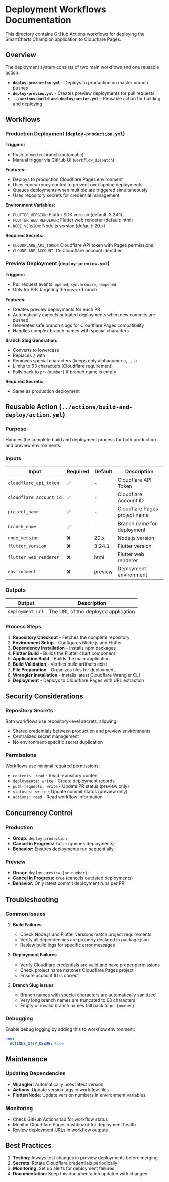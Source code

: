 # Deployment Workflows Documentation

This directory contains GitHub Actions workflows for deploying the SmartCharts Champion application to Cloudflare Pages.

## Overview

The deployment system consists of two main workflows and one reusable action:

- **`deploy-production.yml`** - Deploys to production on master branch pushes
- **`deploy-preview.yml`** - Creates preview deployments for pull requests
- **`../actions/build-and-deploy/action.yml`** - Reusable action for building and deploying

## Workflows

### Production Deployment (`deploy-production.yml`)

**Triggers:**
- Push to `master` branch (automatic)
- Manual trigger via GitHub UI (`workflow_dispatch`)

**Features:**
- Deploys to production Cloudflare Pages environment
- Uses concurrency control to prevent overlapping deployments
- Queues deployments when multiple are triggered simultaneously
- Uses repository secrets for credential management

**Environment Variables:**
- `FLUTTER_VERSION`: Flutter SDK version (default: 3.24.1)
- `FLUTTER_WEB_RENDERER`: Flutter web renderer (default: html)
- `NODE_VERSION`: Node.js version (default: 20.x)

**Required Secrets:**
- `CLOUDFLARE_API_TOKEN`: Cloudflare API token with Pages permissions
- `CLOUDFLARE_ACCOUNT_ID`: Cloudflare account identifier

### Preview Deployment (`deploy-preview.yml`)

**Triggers:**
- Pull request events: `opened`, `synchronize`, `reopened`
- Only for PRs targeting the `master` branch

**Features:**
- Creates preview deployments for each PR
- Automatically cancels outdated deployments when new commits are pushed
- Generates safe branch slugs for Cloudflare Pages compatibility
- Handles complex branch names with special characters

**Branch Slug Generation:**
- Converts to lowercase
- Replaces `/` with `-`
- Removes special characters (keeps only alphanumeric, `_`, `-`)
- Limits to 63 characters (Cloudflare requirement)
- Falls back to `pr-{number}` if branch name is empty

**Required Secrets:**
- Same as production deployment

## Reusable Action (`../actions/build-and-deploy/action.yml`)

### Purpose
Handles the complete build and deployment process for both production and preview environments.

### Inputs

| Input | Required | Default | Description |
|-------|----------|---------|-------------|
| `cloudflare_api_token` | ✅ | - | Cloudflare API Token |
| `cloudflare_account_id` | ✅ | - | Cloudflare Account ID |
| `project_name` | ✅ | - | Cloudflare Pages project name |
| `branch_name` | ✅ | - | Branch name for deployment |
| `node_version` | ❌ | 20.x | Node.js version |
| `flutter_version` | ❌ | 3.24.1 | Flutter version |
| `flutter_web_renderer` | ❌ | html | Flutter web renderer |
| `environment` | ❌ | preview | Deployment environment |

### Outputs

| Output | Description |
|--------|-------------|
| `deployment_url` | The URL of the deployed application |

### Process Steps

1. **Repository Checkout** - Fetches the complete repository
2. **Environment Setup** - Configures Node.js and Flutter
3. **Dependency Installation** - Installs npm packages
4. **Flutter Build** - Builds the Flutter chart component
5. **Application Build** - Builds the main application
6. **Build Validation** - Verifies build artifacts exist
7. **File Preparation** - Organizes files for deployment
8. **Wrangler Installation** - Installs latest Cloudflare Wrangler CLI
9. **Deployment** - Deploys to Cloudflare Pages with URL extraction

## Security Considerations

### Repository Secrets
Both workflows use repository-level secrets, allowing:
- Shared credentials between production and preview environments
- Centralized secret management
- No environment-specific secret duplication

### Permissions
Workflows use minimal required permissions:
- `contents: read` - Read repository content
- `deployments: write` - Create deployment records
- `pull-requests: write` - Update PR status (preview only)
- `statuses: write` - Update commit status (preview only)
- `actions: read` - Read workflow information

## Concurrency Control

### Production
- **Group:** `deploy-production`
- **Cancel in Progress:** `false` (queues deployments)
- **Behavior:** Ensures deployments run sequentially

### Preview
- **Group:** `deploy-preview-{pr-number}`
- **Cancel in Progress:** `true` (cancels outdated deployments)
- **Behavior:** Only latest commit deployment runs per PR

## Troubleshooting

### Common Issues

1. **Build Failures**
   - Check Node.js and Flutter versions match project requirements
   - Verify all dependencies are properly declared in package.json
   - Review build logs for specific error messages

2. **Deployment Failures**
   - Verify Cloudflare credentials are valid and have proper permissions
   - Check project name matches Cloudflare Pages project
   - Ensure account ID is correct

3. **Branch Slug Issues**
   - Branch names with special characters are automatically sanitized
   - Very long branch names are truncated to 63 characters
   - Empty or invalid branch names fall back to `pr-{number}`

### Debugging

Enable debug logging by adding this to workflow environment:
```yaml
env:
  ACTIONS_STEP_DEBUG: true
```

## Maintenance

### Updating Dependencies
- **Wrangler**: Automatically uses latest version
- **Actions**: Update version tags in workflow files
- **Flutter/Node**: Update version numbers in environment variables

### Monitoring
- Check GitHub Actions tab for workflow status
- Monitor Cloudflare Pages dashboard for deployment health
- Review deployment URLs in workflow outputs

## Best Practices

1. **Testing**: Always test changes in preview deployments before merging
2. **Secrets**: Rotate Cloudflare credentials periodically
3. **Monitoring**: Set up alerts for deployment failures
4. **Documentation**: Keep this documentation updated with changes

